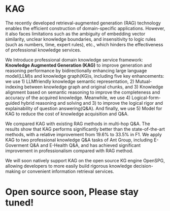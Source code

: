 # KAG
The recently developed retrieval-augmented generation (RAG) technology enables the efficient construction of domain-specific applications. However, it also faces limitations such as the ambiguity of embedding vector similarity, unclear knowledge boundaries, and insensitivity to logic rules (such as numbers, time, expert rules), etc., which hinders the effectiveness of professional knowledge services. 

We Introduce professional domain knowledge service framework: **Knowledge Augmented Generation (KAG)** to improve generation and reasoning performance by bidirectionally enhancing large language model(LLM)s and knowledge graph(KG)s, including five key enhancements: we use 1) LLMfriendly knowledge semantic representation, 2) Mutual-indexing between knowledge graph and original chunks, and 3) Knowledge alignment based on semantic reasoning to improve the completeness and accuracy of the acquired knowledge. Meanwhile, we use 4) Logical-form-guided hybrid reasoning and solving and 3) to improve the logical rigor and explainability of question answering(Q&A). And finally, we use 5) Model for KAG to reduce the cost of knowledge acquisition and Q&A. 

We compared KAG with existing RAG methods in multi-hop Q&A. The results show that KAG performs significantly better than the state-of-the-art methods, with a relative improvement from 19.6% to 33.5% in F1. We apply KAG to two professional knowledge Q&A tasks of Ant Group, including E-Goverment Q&A and E-Health Q&A, and has achieved significant improvement in professionalism compared with RAG method. 

We will soon natively support KAG on the open source KG engine OpenSPG, allowing developers to more easily build rigorous knowledge decision-making or convenient information retrieval services.


# Open source soon, Please stay tuned!
